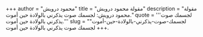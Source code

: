 +++
author = "محمود درويش"
title = "مقولة محمود درويش"
description = "مقولة محمود درويش: لجسمك صوت يذكرني بالولادة حين أموت."
quote = '''لجسمك صوت يذكرني بالولادة حين أموت.''' 
slug = "لجسمك-صوت-يذكرني-بالولادة-حين-أموت"
+++
لجسمك صوت يذكرني بالولادة حين أموت.
